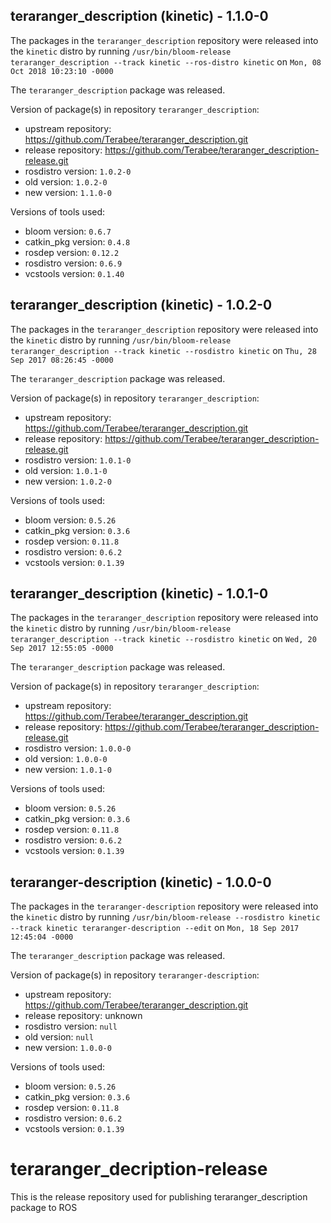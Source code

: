 ## teraranger_description (kinetic) - 1.1.0-0

The packages in the `teraranger_description` repository were released into the `kinetic` distro by running `/usr/bin/bloom-release teraranger_description --track kinetic --ros-distro kinetic` on `Mon, 08 Oct 2018 10:23:10 -0000`

The `teraranger_description` package was released.

Version of package(s) in repository `teraranger_description`:

- upstream repository: https://github.com/Terabee/teraranger_description.git
- release repository: https://github.com/Terabee/teraranger_description-release.git
- rosdistro version: `1.0.2-0`
- old version: `1.0.2-0`
- new version: `1.1.0-0`

Versions of tools used:

- bloom version: `0.6.7`
- catkin_pkg version: `0.4.8`
- rosdep version: `0.12.2`
- rosdistro version: `0.6.9`
- vcstools version: `0.1.40`


## teraranger_description (kinetic) - 1.0.2-0

The packages in the `teraranger_description` repository were released into the `kinetic` distro by running `/usr/bin/bloom-release teraranger_description --track kinetic --rosdistro kinetic` on `Thu, 28 Sep 2017 08:26:45 -0000`

The `teraranger_description` package was released.

Version of package(s) in repository `teraranger_description`:

- upstream repository: https://github.com/Terabee/teraranger_description.git
- release repository: https://github.com/Terabee/teraranger_description-release.git
- rosdistro version: `1.0.1-0`
- old version: `1.0.1-0`
- new version: `1.0.2-0`

Versions of tools used:

- bloom version: `0.5.26`
- catkin_pkg version: `0.3.6`
- rosdep version: `0.11.8`
- rosdistro version: `0.6.2`
- vcstools version: `0.1.39`


## teraranger_description (kinetic) - 1.0.1-0

The packages in the `teraranger_description` repository were released into the `kinetic` distro by running `/usr/bin/bloom-release teraranger_description --track kinetic --rosdistro kinetic` on `Wed, 20 Sep 2017 12:55:05 -0000`

The `teraranger_description` package was released.

Version of package(s) in repository `teraranger_description`:

- upstream repository: https://github.com/Terabee/teraranger_description.git
- release repository: https://github.com/Terabee/teraranger_description-release.git
- rosdistro version: `1.0.0-0`
- old version: `1.0.0-0`
- new version: `1.0.1-0`

Versions of tools used:

- bloom version: `0.5.26`
- catkin_pkg version: `0.3.6`
- rosdep version: `0.11.8`
- rosdistro version: `0.6.2`
- vcstools version: `0.1.39`


## teraranger-description (kinetic) - 1.0.0-0

The packages in the `teraranger-description` repository were released into the `kinetic` distro by running `/usr/bin/bloom-release --rosdistro kinetic --track kinetic teraranger-description --edit` on `Mon, 18 Sep 2017 12:45:04 -0000`

The `teraranger_description` package was released.

Version of package(s) in repository `teraranger-description`:

- upstream repository: https://github.com/Terabee/teraranger_description.git
- release repository: unknown
- rosdistro version: `null`
- old version: `null`
- new version: `1.0.0-0`

Versions of tools used:

- bloom version: `0.5.26`
- catkin_pkg version: `0.3.6`
- rosdep version: `0.11.8`
- rosdistro version: `0.6.2`
- vcstools version: `0.1.39`


# teraranger_decription-release
This is the release repository used for publishing teraranger_description package to ROS 
